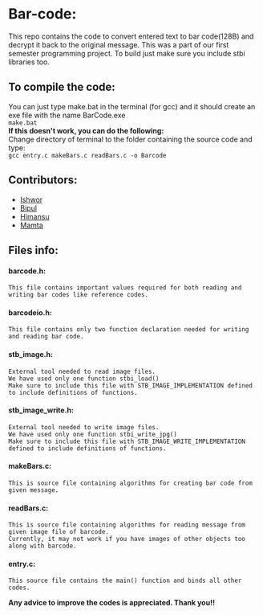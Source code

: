 # Bar-code:
This repo contains the code to convert entered text to bar code(128B) and decrypt it back to the original message. This was a part of our first semester programming project.
To build just make sure you include stbi libraries too.

## To compile the code:
You can just type make.bat in the terminal (for gcc) and it should create an exe file with the name BarCode.exe  
```make.bat```  
**If this doesn't work, you can do the following:**  
Change directory of terminal to the folder containing the source code and type:  
 ```gcc entry.c makeBars.c readBars.c -o Barcode```

## Contributors:
- [Ishwor](https://github.com/optimistic-ish)
- [Bipul](https://github.com/bipul018)
- [Himansu](https://github.com/itmaybehimm)
- [Mamta](https://github.com/Mamata-Maharjan)

## Files info:

#### barcode.h:
	This file contains important values required for both reading and writing bar codes like reference codes.

#### barcodeio.h:
	This file contains only two function declaration needed for writing and reading bar code.

#### stb_image.h:
	External tool needed to read image files.
	We have used only one function stbi_load()
	Make sure to include this file with STB_IMAGE_IMPLEMENTATION defined to include definitions of functions.

#### stb_image_write.h:
	External tool needed to write image files.
	We have used only one function stbi_write_jpg()
	Make sure to include this file with STB_IMAGE_WRITE_IMPLEMENTATION defined to include definitions of functions.

#### makeBars.c:
	This is source file containing algorithms for creating bar code from given message.

#### readBars.c:
	This is source file containing algorithms for reading message from given image file of barcode.
	Currently, it may not work if you have images of other objects too along with barcode.

#### entry.c:
	This source file contains the main() function and binds all other codes.

**Any advice to improve the codes is appreciated. Thank you!!**
